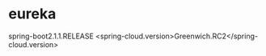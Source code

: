 # eureka
spring-boot<version>2.1.1.RELEASE</version>
<spring-cloud.version>Greenwich.RC2</spring-cloud.version>
